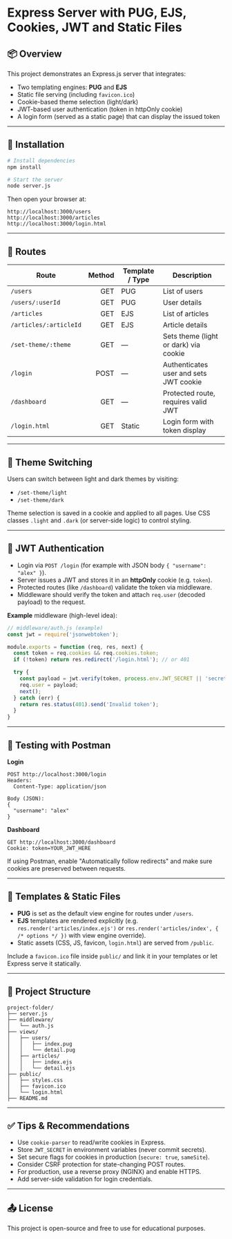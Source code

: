 # Express Server with PUG, EJS, Cookies, JWT and Static Files

## 📦 Overview

This project demonstrates an Express.js server that integrates:

- Two templating engines: **PUG** and **EJS**
- Static file serving (including `favicon.ico`)
- Cookie-based theme selection (light/dark)
- JWT-based user authentication (token in httpOnly cookie)
- A login form (served as a static page) that can display the issued token

---

## 🚀 Installation

```bash
# Install dependencies
npm install

# Start the server
node server.js
```

Then open your browser at:

```
http://localhost:3000/users
http://localhost:3000/articles
http://localhost:3000/login.html
```

---

## 🔗 Routes

| Route | Method | Template / Type | Description |
|---|---:|---|---|
| `/users` | GET | PUG | List of users |
| `/users/:userId` | GET | PUG | User details |
| `/articles` | GET | EJS | List of articles |
| `/articles/:articleId` | GET | EJS | Article details |
| `/set-theme/:theme` | GET | — | Sets theme (light or dark) via cookie |
| `/login` | POST | — | Authenticates user and sets JWT cookie |
| `/dashboard` | GET | — | Protected route, requires valid JWT |
| `/login.html` | GET | Static | Login form with token display |

---

## 🎨 Theme Switching

Users can switch between light and dark themes by visiting:

- `/set-theme/light`
- `/set-theme/dark`

Theme selection is saved in a cookie and applied to all pages. Use CSS classes `.light` and `.dark` (or server-side logic) to control styling.

---

## 🔐 JWT Authentication

- Login via `POST /login` (for example with JSON body `{ "username": "alex" }`).
- Server issues a JWT and stores it in an **httpOnly** cookie (e.g. `token`).
- Protected routes (like `/dashboard`) validate the token via middleware.
- Middleware should verify the token and attach `req.user` (decoded payload) to the request.

**Example** middleware (high-level idea):

```js
// middleware/auth.js (example)
const jwt = require('jsonwebtoken');

module.exports = function (req, res, next) {
  const token = req.cookies && req.cookies.token;
  if (!token) return res.redirect('/login.html'); // or 401

  try {
    const payload = jwt.verify(token, process.env.JWT_SECRET || 'secret');
    req.user = payload;
    next();
  } catch (err) {
    return res.status(401).send('Invalid token');
  }
}
```

---

## 🧪 Testing with Postman

**Login**

```
POST http://localhost:3000/login
Headers:
  Content-Type: application/json

Body (JSON):
{
  "username": "alex"
}
```

**Dashboard**

```
GET http://localhost:3000/dashboard
Cookie: token=YOUR_JWT_HERE
```

If using Postman, enable "Automatically follow redirects" and make sure cookies are preserved between requests.

---

## 🎨 Templates & Static Files

- **PUG** is set as the default view engine for routes under `/users`.
- **EJS** templates are rendered explicitly (e.g. `res.render('articles/index.ejs')` or `res.render('articles/index', { /* options */ })` with view engine override).
- Static assets (CSS, JS, favicon, `login.html`) are served from `/public`.

Include a `favicon.ico` file inside `public/` and link it in your templates or let Express serve it statically.

---

## 📂 Project Structure

```
project-folder/
├── server.js
├── middleware/
│   └── auth.js
├── views/
│   ├── users/
│   │   ├── index.pug
│   │   └── detail.pug
│   ├── articles/
│   │   ├── index.ejs
│   │   └── detail.ejs
├── public/
│   ├── styles.css
│   ├── favicon.ico
│   └── login.html
├── README.md
```

---

## ✅ Tips & Recommendations

- Use `cookie-parser` to read/write cookies in Express.
- Store `JWT_SECRET` in environment variables (never commit secrets).
- Set secure flags for cookies in production (`secure: true`, `sameSite`).
- Consider CSRF protection for state-changing POST routes.
- For production, use a reverse proxy (NGINX) and enable HTTPS.
- Add server-side validation for login credentials.

---

## 📤 License

This project is open-source and free to use for educational purposes.
